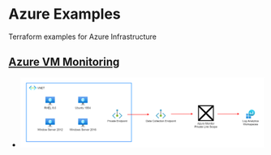 # Azure Examples
Terraform examples for Azure Infrastructure

## [Azure VM Monitoring](./azure-vm-monitoring/README.md)
- ![img](./azure-vm-monitoring/docs/architecture.png)
